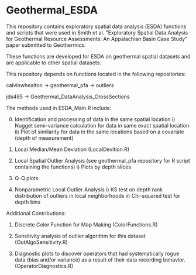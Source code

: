 # Geothermal_ESDA
This repository contains exploratory spatial data analysis (ESDA) functions and scripts that were used in Smith et al. "Exploratory Spatial Data Analysis for Geothermal Resource Assessments: An Appalachian Basin Case Study" paper submitted to Geothermics.

These functions are developed for ESDA on geothermal spatial datasets and are applicable to other spatial datasets.

This repository depends on functions located in the following repositories:

calvinwhealton -> geothermal_pfa -> outliers

jds485 -> Geothermal_DataAnalysis_CrossSections

The methods used in ESDA_Main.R include:

0) Identification and processing of data in the same spatial location
  i) Nugget semi-variance calculation for data in same exact spatial location
  ii) Plot of similarity for data in the same locations based on a covariate (depth of measurement)

1) Local Median/Mean Deviation (LocalDevition.R)

2) Local Spatial Outlier Analysis (see geothermal_pfa repository for R script containing the functions)
  i) Plots by depth slices

3) Q-Q plots

4) Nonparametric Local Outlier Analysis
  i) KS test on depth rank distribution of outliers in local neighborhoods
  ii) Chi-squared test for depth bins

Additional Contributions:
1) Discrete Color Function for Map Making (ColorFunctions.R)

2) Sensitivity analysis of outlier algorithm for this dataset (OutAlgoSensitivity.R)

3) Diagnostic plots to discover operators that had systematically rogue data (bias and/or variance) as a result of their data recording behavior. (OperatorDiagnostics.R)
